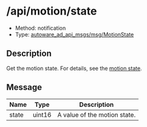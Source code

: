# /api/motion/state

- Method: notification
- Type: [autoware_ad_api_msgs/msg/MotionState](../../../types/autoware_ad_api_msgs/msg/motion_state.md)

## Description

Get the motion state. For details, see the [motion state](./index.md).

## Message

| Name  | Type   | Description                  |
| ----- | ------ | ---------------------------- |
| state | uint16 | A value of the motion state. |

